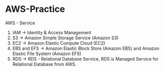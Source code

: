 # AWS-Practice
AWS - Service

1) IAM ->  Identity & Access Management
2) S3  -> Amazon Simple Storage Service (Amazon S3)
3) EC2 -> Amazon Elastic Compute Cloud (EC2) 
4) EBS and EFS -> Amazon Elastic Block Store (Amazon EBS) and Amazon Elastic File System (Amazon EFS)
5) RDS -> RDS - Relational Database Service, RDS is Managed Service for Relational Database from AWS.
